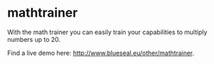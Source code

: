 # mathtrainer
With the math trainer you can easily train your capabilities to multiply numbers up to 20.

Find a live demo here: http://www.blueseal.eu/other/mathtrainer.
